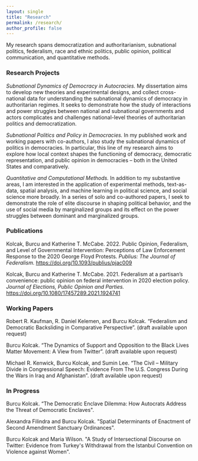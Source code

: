 ```yaml
---
layout: single
title: "Research"
permalink: /research/
author_profile: false
---
```


My research spans democratization and authoritarianism, subnational politics, federalism, race and ethnic politics, public opinion, political communication, and quantitative methods.

### Research Projects 

<i> Subnational Dynamics of Democracy in Autocracies.</i> My dissertation aims to develop new theories and experimental designs, and collect cross-national data for understanding the subnational dynamics of democracy in authoritarian regimes. It seeks to demonstrate how the study of interactions and power struggles between national and subnational governments and actors complicates and challenges national-level theories of authoritarian politics and democratization.

<i> Subnational Politics and Policy in Democracies. </i> In my published work and working papers with co-authors, I also study the subnational dynamics of politics in democracies. In particular, this line of my research aims to explore how local context shapes the functioning of democracy, democratic representation, and public opinion in democracies – both in the United States and comparatively.

<i> Quantitative and Computational Methods. </i>  In addition to my substantive areas, I am interested in the application of experimental methods, text-as-data, spatial analysis, and machine learning in political science, and social science more broadly. In a series of solo and co-authored papers, I seek to demonstrate the role of elite discourse in shaping political behavior, and the use of social media by marginalized groups and its effect on the power struggles between dominant and marginalized groups. 

### Publications

Kolcak, Burcu and Katherine T. McCabe. 2022. Public Opinion, Federalism, and Level of Governmental Intervention: Perceptions of Law Enforcement Response to the 2020 George Floyd Protests. <i> Publius: The Journal of Federalism. </i> https://doi.org/10.1093/publius/pjac009

Kolcak, Burcu and Katherine T. McCabe. 2021. Federalism at a partisan’s convenience: public opinion on federal intervention in 2020 election policy. <i> Journal of Elections, Public Opinion and Parties. </i> https://doi.org/10.1080/17457289.2021.1924741

### Working Papers

Robert  R. Kaufman, R.  Daniel  Kelemen,  and  Burcu  Kolcak. “Federalism and Democratic Backsliding in Comparative Perspective”. (draft available upon request) 

Burcu Kolcak. “The Dynamics of Support and Opposition to the Black Lives Matter Movement:  A View from Twitter”. (draft available upon request) 

Michael  R. Kenwick,  Burcu  Kolcak,  and  Sumin  Lee. “The  Civil – Military Divide in Congressional Speech:  Evidence From The U.S. Congress During the Wars in Iraq and Afghanistan”. (draft available upon request) 

### In Progress 

Burcu Kolcak. “The Democratic Enclave Dilemma: How Autocrats Address the Threat of Democratic Enclaves".

Alexandra Filindra and Burcu Kolcak. "Spatial Determinants of Enactment of Second Amendment Sanctuary Ordinances".

Burcu Kolcak and Maria Wilson. "A Study of Intersectional Discourse on Twitter: Evidence from Turkey's Withdrawal from the Istanbul Convention on Violence against Women".
